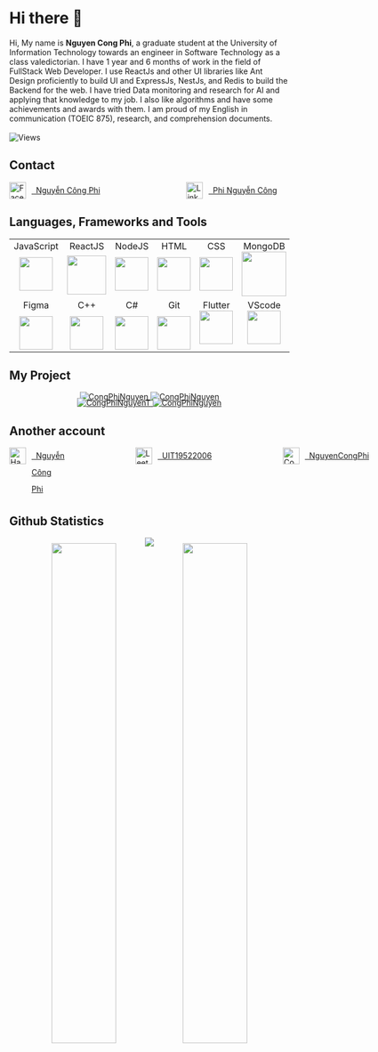 <!-- ### Hi there 👋 -->
<!--
<p>
    <img src="">
</p>
-->
# Hi there 👋 
Hi, My name is **Nguyen Cong Phi**, a graduate student at the University of Information Technology towards an engineer in Software Technology as a class valedictorian. I have 1 year and 6 months of work in the field of FullStack Web Developer. I use ReactJs and other UI libraries like Ant Design proficiently to build UI and ExpressJs, NestJs, and Redis to build the Backend for the web. I have tried Data monitoring and research for AI and applying that knowledge to my job. I also like algorithms and have some achievements and awards with them. I am proud of my English in communication (TOEIC 875), research, and comprehension documents.
<br></br>
![Views](https://komarev.com/ghpvc/?username=CongPhiNguyen)

## Contact

<p style="display: flex">
  <a href="https://www.facebook.com/nguyencongphi312/" style="display: flex;">
    <img src="https://www.vectorlogo.zone/logos/facebook/facebook-official.svg" alt="Facebook" height="30" width="30">
    <span style="line-height: 30px; margin-left: 10px">&nbsp;&nbsp;Nguyễn Công Phi</span>
  </a>
	&nbsp; &nbsp;&nbsp;&nbsp;&nbsp;&nbsp;&nbsp;&nbsp; &nbsp;&nbsp;&nbsp;&nbsp;
  <a href="https://www.linkedin.com/in/phicn312/" style="display: flex; margin-left: 100px">
    <img src="https://www.vectorlogo.zone/logos/linkedin/linkedin-icon.svg" alt="Linkedin" height="30" width="30">
    <span style="line-height: 30px; margin-left: 10px">&nbsp;&nbsp;Phi Nguyễn Công</span>
  </a>

</p>

## Languages, Frameworks and Tools

<table align="center">
  <tbody>
    <tr valign="top">
      <td width="20%" align="center">
		<span>JavaScript</span><br>
		<img style="margin-top: 10px" height="60px" src="https://static.cdnlogo.com/logos/j/69/javascript.svg">
      </td>
      <td width="20%" align="center">
    	 <span>ReactJS</span><br>
		<img style="margin-top: 7px" height="70px" src="https://brandlogos.net/wp-content/uploads/2020/09/react-logo.png">
      </td>
      <td width="20%" align="center">
	    <span>NodeJS</span><br>
		<img style="margin-top: 10px" height="60px" src="https://seeklogo.com/images/N/nodejs-logo-FBE122E377-seeklogo.com.png">
      </td>
	    <td width="20%" align="center">
    		<span>HTML</span><br>
    		<img style="margin-top: 10px" height="60px" src="https://cdn-icons-png.flaticon.com/512/174/174854.png?w=360">
        </td>
      	<td width="20%" align="center">
    		<span>CSS</span><br>
    		<img style="margin-top: 10px" height="60px" src="https://upload.wikimedia.org/wikipedia/commons/thumb/6/62/CSS3_logo.svg/800px-CSS3_logo.svg.png">
        </td>
	<td width="20%" align="center">
    		<span>MongoDB</span><br>
    		<img style="margin-top: 0px" height="80px" src="https://infinapps.com/wp-content/uploads/2018/10/mongodb-logo.png">
        </td>
    </tr>
    <tr valign="top">
	    <td width="20%" align="center">
    		<span>Figma</span><br>
    		<img style="margin-top: 10px" height="60px" src="https://seeklogo.com/images/F/figma-logo-E4E21D3AEA-seeklogo.com.png">
        </td>
	    <td width="20%" align="center">
    		<span>C++</span><br>
    		<img style="margin-top: 10px" height="60px" src="https://upload.wikimedia.org/wikipedia/commons/thumb/1/18/ISO_C%2B%2B_Logo.svg/150px-ISO_C%2B%2B_Logo.svg.png">
        </td>
        <td width="20%" align="center">
    		<span>C#</span><br>
    		<img style="margin-top: 10px" height="60px" src="https://spec.edu.vn/uploadfileimage/spec/khac/916600200c-sharp-c-seeklogo.com.png">
        </td>
	    <td width="20%" align="center">
    		<span>Git</span><br>
    		<img style="margin-top: 10px" height="60px" src="https://cdn.svgporn.com/logos/git-icon.svg">
	</td>
	<td width="20%" align="center">
    		<span>Flutter</span><br>
    		<img style="margin-top: 0px" height="60px" src="https://user-images.githubusercontent.com/51419598/152648731-567997ec-ac1c-4a9c-a816-a1fb1882abbe.png">
        </td>
	<td width="20%" align="center">
    		<span>VScode</span><br>
    		<img style="margin-top: 0px" height="60px" src="https://cdn.icon-icons.com/icons2/2107/PNG/512/file_type_vscode_icon_130084.png">
        </td>
    </tr>
  </tbody>
</table>


## My Project

<p align="center">	
<a href="https://github.com/WibuWings/SE100Project">
	<img src="https://github-readme-stats.vercel.app/api/pin/?username=WibuWings&repo=SE100Project&theme=tokyonight" alt="CongPhiNguyen" />
</a>
<a href="https://github.com/LuongThienPhuoc/SellingBook-FE">
	<img src="https://github-readme-stats.vercel.app/api/pin/?username=LuongThienPhuoc&repo=SellingBook-FE&theme=tokyonight" alt="CongPhiNguyen"></img>
</a>
	

</p>

<p align="center" style="margin-top: -20px">	
    <a href="https://github.com/hacThe/StudyExtra-FE">
    	<img src="https://github-readme-stats.vercel.app/api/pin/?username=hacThe&repo=StudyExtra-FE&theme=tokyonight" alt="CongPhiNguyenT" />
    </a>
	<a href="https://github.com/LuongThienPhuoc/StudyExtra-BE">
    	<img src="https://github-readme-stats.vercel.app/api/pin/?username=LuongThienPhuoc&repo=StudyExtra-BE&theme=tokyonight" alt="CongPhiNguyen" />
    </a>

</p>

## Another account

<p style="display: flex">
  <a href="https://www.hackerrank.com/nguyencongphi" style="display: flex;">
    <img src="https://upload.wikimedia.org/wikipedia/commons/6/65/HackerRank_logo.png" alt="Hackerrank" height="30" width="30">
    <span style="line-height: 30px; margin-left: 10px">&nbsp;&nbsp;Nguyễn Công Phi</span>
	  
  </a>
	&nbsp; &nbsp;&nbsp;&nbsp;&nbsp;&nbsp;&nbsp;&nbsp; &nbsp;&nbsp;&nbsp;&nbsp;
  <a href="https://leetcode.com/UIT19522006/" style="display: flex; margin-left: 100px">
    <img src="https://upload.wikimedia.org/wikipedia/commons/1/19/LeetCode_logo_black.png" alt="Leetcode" height="30" width="30">
    <span style="line-height: 30px; margin-left: 10px">&nbsp;&nbsp;UIT19522006</span>
  </a>
	&nbsp; &nbsp;&nbsp;&nbsp;&nbsp;&nbsp;&nbsp;&nbsp; &nbsp;&nbsp;&nbsp;&nbsp;
  <a href="https://codelearn.io/profile/202408" style="display: flex; margin-left: 100px">
    <img src="https://codelearnstorage.s3.amazonaws.com/CodeCamp/CodeCamp/Upload/49df4968e49a4e5ba2c4cb94393104fb.png" alt="Codelearn" height="30" width="30">
    <span style="line-height: 30px; margin-left: 10px">&nbsp;&nbsp;NguyenCongPhi</span>
  </a>
</p>


## Github Statistics
<p align="center">
    <img src="https://github-readme-streak-stats.herokuapp.com/?user=CongPhiNguyen&theme=dark"></img>
</p>

<p align="center" style="margin-top:-20px">
    <img style="width:48%; margin-right:-10px" 
        src="https://github-readme-stats.vercel.app/api?username=CongPhiNguyen&show_icons=true&theme=tokyonight"></img>
    <img style="width:48%" src="https://github-readme-stats.vercel.app/api/top-langs/?username=CongPhiNguyen&langs_count=4&layout=compact&hide=dart&theme=tokyonight"></img>

</p>
